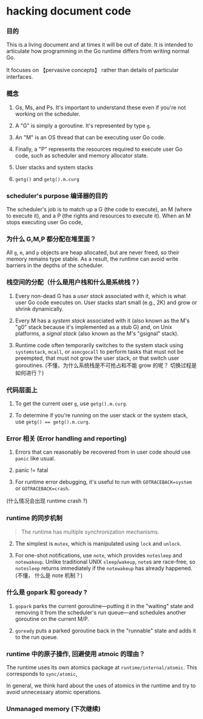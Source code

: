 # hacking document code 

### 目的

This is a living document and at times it will be out of date. 
It is intended to articulate how programming in the Go runtime differs from
writing normal Go. 

It focuses on 【pervasive concepts】 rather than
details of particular interfaces.


### 概念

1. Gs, Ms, and Ps. It's important to understand these 
even if you're not working on the scheduler.

2. A "G" is simply a goroutine. It's represented by type `g`.

3. An "M" is an OS thread that can be executing user Go code.

4. Finally, a "P" represents the resources required to execute user Go
   code, such as scheduler and memory allocator state.

5. User stacks and system stacks

6. `getg()` and `getg().m.curg`

### scheduler's purpose 编译器的目的

The scheduler's job is to match up a G (the code to execute), an M
(where to execute it), and a P (the rights and resources to execute
it). When an M stops executing user Go code,


### 为什么  G,M,P 都分配在堆里面？

All `g`, `m`, and `p` objects are heap allocated, but are never freed,
so their memory remains type stable. As a result, the runtime can
avoid write barriers in the depths of the scheduler.


### 栈空间的分配（什么是用户栈和什么是系统栈？）

1. Every non-dead G has a *user stack* associated with it, which is what
   user Go code executes on. User stacks start small (e.g., 2K) and grow
   or shrink dynamically.
   
2. Every M has a *system stack* associated with it (also known as the M's
   "g0" stack because it's implemented as a stub G) and, on Unix
   platforms, a *signal stack* (also known as the M's "gsignal" stack).


3. Runtime code often temporarily switches to the system stack using
   `systemstack`, `mcall`, or `asmcgocall` to perform tasks that must not
   be preempted, that must not grow the user stack, or that switch user
   goroutines.
(不懂，为什么系统栈是不可抢占和不能 grow 的呢？ 切换过程是如何进行？)


### 代码层面上

1. To get the current user `g`, use `getg().m.curg`.


2. To determine if you're running on the user stack or the system stack,
   use `getg() == getg().m.curg`.
   
   
### Error 相关 (Error handling and reporting)

1. Errors that can reasonably be recovered from in user code should use
   `panic` like usual.
   
2. panic != fatal 

3. For runtime error debugging, it's useful to run with
   `GOTRACEBACK=system` or `GOTRACEBACK=crash`.

(什么情况会出现 runtime crash ?)

### runtime 的同步机制

> The runtime has multiple synchronization mechanisms.

2. The simplest is `mutex`, which is manipulated using `lock` and
   `unlock`.
   
3. For one-shot notifications, use `note`, which provides `notesleep` and
   `notewakeup`. Unlike traditional UNIX `sleep`/`wakeup`, `note`s are
   race-free, so `notesleep` returns immediately if the `notewakeup` has
   already happened.
(不懂， 什么是 note 机制？)

### 什么是 gopark 和 goready ?

1. `gopark` parks the current goroutine—putting it in the
   "waiting" state and removing it from the scheduler's run queue—and
   schedules another goroutine on the current M/P. 
   
2. `goready` puts a
   parked goroutine back in the "runnable" state and adds it to the run
   queue.

### runtime 中的原子操作, 回避使用 atmoic 的理由？

The runtime uses its own atomics package at `runtime/internal/atomic`.
This corresponds to `sync/atomic`,

In general, we think hard about the uses of atomics in the runtime and
try to avoid unnecessary atomic operations.

### Unmanaged memory (下次继续)